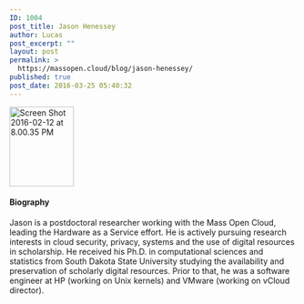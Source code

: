 ```yaml
---
ID: 1004
post_title: Jason Henessey
author: Lucas
post_excerpt: ""
layout: post
permalink: >
  https://massopen.cloud/blog/jason-henessey/
published: true
post_date: 2016-03-25 05:40:32
---
```

<img class="alignnone  wp-image-370" src="http://massopen.cloud/wp-content/uploads/2016/02/Screen-Shot-2016-02-12-at-8.00.35-PM-242x300.png" alt="Screen Shot 2016-02-12 at 8.00.35 PM" width="113" height="140" />

<h4>Biography</h4>

Jason is a postdoctoral researcher working with the Mass Open Cloud, leading the Hardware as a Service effort. He is actively pursuing research interests in cloud security, privacy, systems and the use of digital resources in scholarship. He received his Ph.D. in computational sciences and statistics from South Dakota State University studying the availability and preservation of scholarly digital resources. Prior to that, he was a software engineer at HP (working on Unix kernels) and VMware (working on vCloud director).